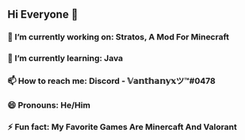 ## Hi Everyone 👋


### 🔭 I’m currently working on: Stratos, A Mod For Minecraft
### 🌱 I’m currently learning: Java
### 📫 How to reach me: Discord - 𝕍𝕒𝕟𝕥𝕙𝕒𝕟𝕪𝕩ツ™#0478
### 😄 Pronouns: He/Him
### ⚡ Fun fact: My Favorite Games Are Minercaft And Valorant

<!--
**Vanthanyx/Vanthanyx** is a ✨ _special_ ✨ repository because its `README.md` (this file) appears on your GitHub profile.

Here are some ideas to get you started:

- 🔭 I’m currently working on ...
- 🌱 I’m currently learning ...
- 👯 I’m looking to collaborate on ...
- 🤔 I’m looking for help with ...
- 💬 Ask me about ...
- 📫 How to reach me: ...
- 😄 Pronouns: ...
- ⚡ Fun fact: ...
-->
